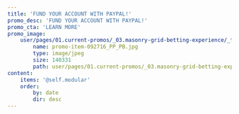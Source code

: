 ```yaml
---
title: 'FUND YOUR ACCOUNT WITH PAYPAL!'
promo_desc: 'FUND YOUR ACCOUNT WITH PAYPAL!'
promo_cta: 'LEARN MORE'
promo_image:
    user/pages/01.current-promos/_03.masonry-grid-betting-experience/_fund-your-account-with-paypal/promo-item-092716_PP_PB.jpg:
        name: promo-item-092716_PP_PB.jpg
        type: image/jpeg
        size: 140331
        path: user/pages/01.current-promos/_03.masonry-grid-betting-experience/_fund-your-account-with-paypal/promo-item-092716_PP_PB.jpg
content:
    items: '@self.modular'
    order:
        by: date
        dir: desc
---
```


			
			